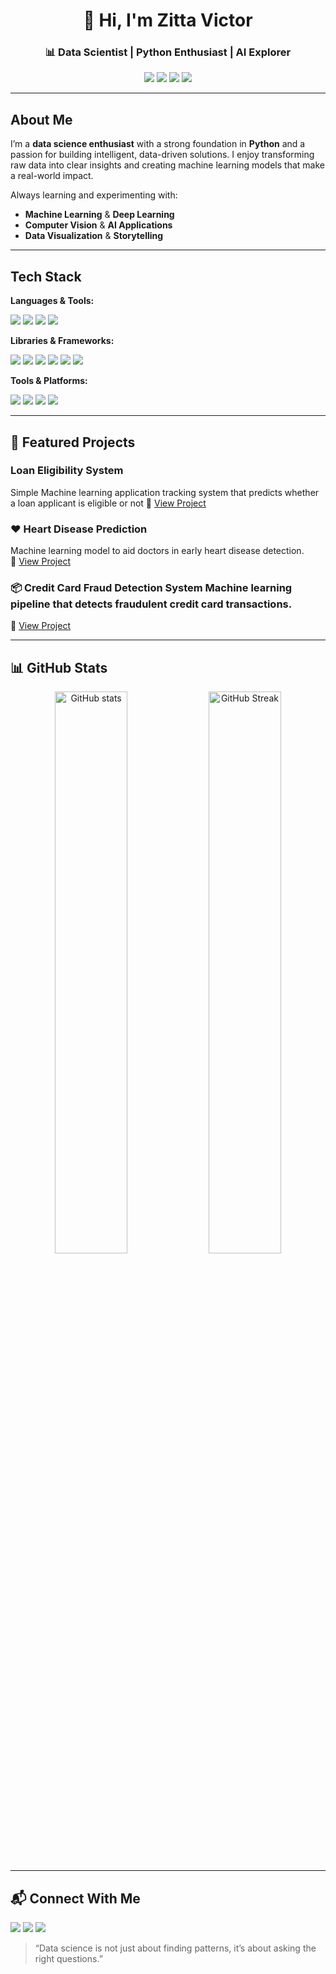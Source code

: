 <!-- Banner -->
<h1 align="center">👋 Hi, I'm Zitta Victor</h1>
<h3 align="center">📊 Data Scientist | Python Enthusiast | AI Explorer</h3>

<p align="center">
  <img src="https://img.shields.io/badge/Python-Expert-blue?logo=python&logoColor=white" />
  <img src="https://img.shields.io/badge/Machine%20Learning-Passionate-orange?logo=scikit-learn&logoColor=white" />
  <img src="https://img.shields.io/badge/Data%20Science-Portfolio-success?logo=google-analytics&logoColor=white" />
  <img src="https://img.shields.io/github/followers/zittavictor?label=Followers&style=social" />
</p>

---

## About Me  
I’m a **data science enthusiast** with a strong foundation in **Python** and a passion for building intelligent, data-driven solutions. I enjoy transforming raw data into clear insights and creating machine learning models that make a real-world impact.

 Always learning and experimenting with:
- **Machine Learning** & **Deep Learning**
- **Computer Vision** & **AI Applications**
- **Data Visualization** & **Storytelling**

---

## Tech Stack  

**Languages & Tools:**  
<p>
  <img src="https://img.shields.io/badge/Python-3670A0?style=flat&logo=python&logoColor=ffdd54" />
  <img src="https://img.shields.io/badge/SQL-025E8C?style=flat&logo=postgresql&logoColor=white" />
  <img src="https://img.shields.io/badge/HTML5-E34F26?style=flat&logo=html5&logoColor=white" />
  <img src="https://img.shields.io/badge/CSS3-1572B6?style=flat&logo=css3&logoColor=white" />
</p>

**Libraries & Frameworks:**  
<p>
  <img src="https://img.shields.io/badge/Numpy-013243?style=flat&logo=numpy&logoColor=white" />
  <img src="https://img.shields.io/badge/Pandas-150458?style=flat&logo=pandas&logoColor=white" />
  <img src="https://img.shields.io/badge/Matplotlib-004C99?style=flat&logo=plotly&logoColor=white" />
  <img src="https://img.shields.io/badge/Seaborn-3182BD?style=flat&logo=python&logoColor=white" />
  <img src="https://img.shields.io/badge/Scikit%20Learn-F7931E?style=flat&logo=scikit-learn&logoColor=white" />
  <img src="https://img.shields.io/badge/TensorFlow-FF6F00?style=flat&logo=tensorflow&logoColor=white" />
</p>

**Tools & Platforms:**  
<p>
  <img src="https://img.shields.io/badge/Jupyter-F37626?style=flat&logo=jupyter&logoColor=white" />
  <img src="https://img.shields.io/badge/Google%20Colab-F9AB00?style=flat&logo=googlecolab&logoColor=white" />
  <img src="https://img.shields.io/badge/Git-F05032?style=flat&logo=git&logoColor=white" />
  <img src="https://img.shields.io/badge/GitHub-181717?style=flat&logo=github&logoColor=white" />
</p>

---

## 📂 Featured Projects  

### Loan Eligibility System 
Simple Machine learning application tracking system that predicts whether a loan applicant is eligible or not
🔗 [View Project](#)

### ❤️ Heart Disease Prediction  
Machine learning model to aid doctors in early heart disease detection.  
🔗 [View Project](#)

### 📦 Credit Card Fraud Detection System Machine learning pipeline that detects fraudulent credit card transactions.
🔗 [View Project](#)

---

## 📊 GitHub Stats  

<p align="center">
  <img src="https://github-readme-stats.vercel.app/api?username=zittavictor&show_icons=true&theme=tokyonight" alt="GitHub stats" width="48%"/>
  <img src="https://github-readme-streak-stats.herokuapp.com/?user=zittavictor&theme=tokyonight" alt="GitHub Streak" width="48%"/>
</p>

---

## 📬 Connect With Me  

<p>
  <a href="mailto:zittavictor@example.com"><img src="https://img.shields.io/badge/Email-D14836?style=flat&logo=gmail&logoColor=white"/></a>
  <a href="https://linkedin.com/in/zittavictor"><img src="https://img.shields.io/badge/LinkedIn-0077B5?style=flat&logo=linkedin&logoColor=white"/></a>
  <a href="https://github.com/zittavictor"><img src="https://img.shields.io/badge/GitHub-181717?style=flat&logo=github&logoColor=white"/></a>
</p>

> “Data science is not just about finding patterns, it’s about asking the right questions.”
